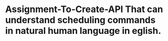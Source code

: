 # Assignment-To-Create-API That can understand scheduling commands in natural human language in eglish.
